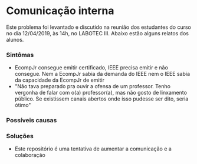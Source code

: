 # Comunicação interna

Este problema foi levantado e discutido na reunião dos estudantes do curso no dia 12/04/2019, às 14h, no LABOTEC III. Abaixo estão alguns relatos dos alunos.

### Sintômas

- EcompJr consegue emitir certificado, IEEE precisa emitir e não consegue. Nem a EcompJr sabia da demanda do IEEE nem o IEEE sabia da capacidade da EcompJr de emitir
- "Não tava preparado pra ouvir a ofensa de um professor. Tenho vergonha de falar com o(a) professor(a), mas não gosto de linxamento público. Se existissem canais abertos onde isso pudesse ser dito, seria ótimo"


### Possíveis causas



### Soluções

- Este repositório é uma tentativa de aumentar a comunicação e a colaboração
